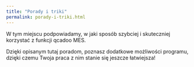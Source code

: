 ```yaml
---
title: "Porady i triki"
permalink: porady-i-triki.html
---
```

 W tym miejscu podpowiadamy, w jaki sposób szybciej i skuteczniej korzystać z funkcji qcadoo MES. 

Dzięki opisanym tutaj poradom, poznasz dodatkowe możliwości programu, dzięki czemu Twoja praca z nim stanie się jeszcze łatwiejsza!

